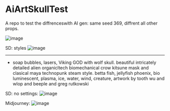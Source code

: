 # AiArtSkullTest
A repo to test the diffrenceswith AI gen: same seed 369, diffrent all other props.

![image](https://user-images.githubusercontent.com/195927/211078815-08aaadcb-b3d4-40a9-b2fa-f9c8a6ab2618.png)

SD: styles
![image](https://user-images.githubusercontent.com/195927/211081712-17371453-48c3-44d9-b764-1df1ae1cc3a3.png)

---
- soap bubbles, lasers, Viking GOD with wolf skull. beautiful intricately detailed alien organicltech biomechanical crow kitsune mask and clasical maya technopunk steam style. betta fish, jellyfish phoenix, bio luminescent, plasma, ice, water, wind, creature, artwork by tooth wu and wlop and beeple and greg rutkowski

SD: no settings:
![image](https://user-images.githubusercontent.com/195927/211079161-9128235c-2ea2-4547-93b9-24643a4660dc.png)

Midjourney:
![image](https://user-images.githubusercontent.com/195927/211079424-eff77415-a8f6-49d4-a4da-6656ffad8921.png)
